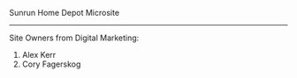 Sunrun Home Depot Microsite

---

Site Owners from Digital Marketing:
1. Alex Kerr
2. Cory Fagerskog
